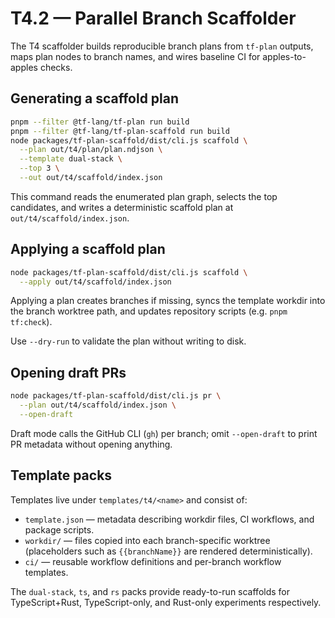 # T4.2 — Parallel Branch Scaffolder

The T4 scaffolder builds reproducible branch plans from `tf-plan` outputs, maps
plan nodes to branch names, and wires baseline CI for apples-to-apples checks.

## Generating a scaffold plan

```bash
pnpm --filter @tf-lang/tf-plan run build
pnpm --filter @tf-lang/tf-plan-scaffold run build
node packages/tf-plan-scaffold/dist/cli.js scaffold \
  --plan out/t4/plan/plan.ndjson \
  --template dual-stack \
  --top 3 \
  --out out/t4/scaffold/index.json
```

This command reads the enumerated plan graph, selects the top candidates, and
writes a deterministic scaffold plan at `out/t4/scaffold/index.json`.

## Applying a scaffold plan

```bash
node packages/tf-plan-scaffold/dist/cli.js scaffold \
  --apply out/t4/scaffold/index.json
```

Applying a plan creates branches if missing, syncs the template workdir into the
branch worktree path, and updates repository scripts (e.g. `pnpm tf:check`).

Use `--dry-run` to validate the plan without writing to disk.

## Opening draft PRs

```bash
node packages/tf-plan-scaffold/dist/cli.js pr \
  --plan out/t4/scaffold/index.json \
  --open-draft
```

Draft mode calls the GitHub CLI (`gh`) per branch; omit `--open-draft` to print
PR metadata without opening anything.

## Template packs

Templates live under `templates/t4/<name>` and consist of:

- `template.json` — metadata describing workdir files, CI workflows, and package
  scripts.
- `workdir/` — files copied into each branch-specific worktree (placeholders such
  as `{{branchName}}` are rendered deterministically).
- `ci/` — reusable workflow definitions and per-branch workflow templates.

The `dual-stack`, `ts`, and `rs` packs provide ready-to-run scaffolds for
TypeScript+Rust, TypeScript-only, and Rust-only experiments respectively.
